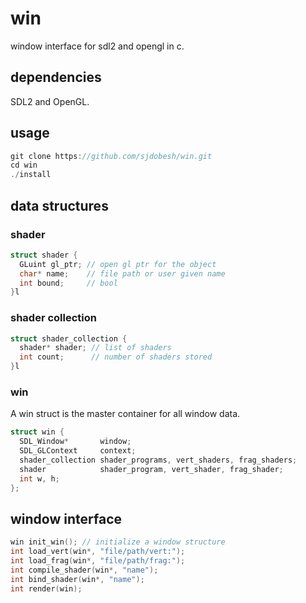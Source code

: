 # **win**
window interface for sdl2 and opengl in c.

## dependencies
SDL2 and OpenGL.

## usage
```c
git clone https://github.com/sjdobesh/win.git
cd win
./install
```
## data structures
### shader
```c
struct shader {
  GLuint gl_ptr; // open gl ptr for the object
  char* name;    // file path or user given name
  int bound;     // bool
}l
```
### shader collection
```c
struct shader_collection {
  shader* shader; // list of shaders
  int count;      // number of shaders stored
}l
```
### win
A win struct is the master container for all window data.
```c
struct win {
  SDL_Window*       window;
  SDL_GLContext     context;
  shader_collection shader_programs, vert_shaders, frag_shaders;
  shader            shader_program, vert_shader, frag_shader;
  int w, h;
};
```
## window interface
```c
win init_win(); // initialize a window structure
int load_vert(win*, "file/path/vert:");
int load_frag(win*, "file/path/frag:");
int compile_shader(win*, "name");
int bind_shader(win*, "name");
int render(win);
```

